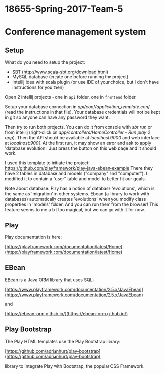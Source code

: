 # 18655-Spring-2017-Team-5
# Conference management system

## Setup

What do you need to setup the project:

* SBT (http://www.scala-sbt.org/download.html)
* MySQL database (create one before running the project)
* Intellij Idea with scala plugin (or use IDE of your choice, but I don't have instructions for you then)

Open 2 intellij projects - one in `api` folder, one in `frontend` folder.

Setup your database connection in *api/conf/application_template.conf* (read the instructions in that file).
Your database credentials will not be kept in git so anyone can have any password they want.

Then try to run both projects. You can do it from console with *sbt run* or from intellij 
(right-click on *app/controllers/HomeController* - *Run play 2 app*).
Then the API should be available at *localhost:9000* and web interface at *localhost:9001*.
At the first run, it may show an error and ask to apply 'database evolution'.
Just press the button on this web page and it should work.
 
I used this template to initiate the project: https://github.com/playframework/play-java-ebean-example
There they have 2 tables in database and models ("company" and "computer"). 
I modified it to contain a "user" table and model to better fit our goals.

Note about database:
Play has a notion of database 'evolutions', which is the same as 'migration' in other systems.
Ebean (a library to work with databases) automatically creates 'evolutions' when you modify class properties in 'models' folder.
And you can run them from the browser!
This feature seems to me a bit too magical, but we can go with it for now.

## Play

Play documentation is here:

[https://playframework.com/documentation/latest/Home](https://playframework.com/documentation/latest/Home)

## EBean

EBean is a Java ORM library that uses SQL:

[https://www.playframework.com/documentation/2.5.x/JavaEbean](https://www.playframework.com/documentation/2.5.x/JavaEbean)

and

[https://ebean-orm.github.io/](https://ebean-orm.github.io/)

## Play Bootstrap

The Play HTML templates use the Play Bootstrap library:

[https://github.com/adrianhurt/play-bootstrap](https://github.com/adrianhurt/play-bootstrap)

library to integrate Play with Bootstrap, the popular CSS Framework.
